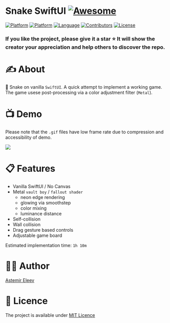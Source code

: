 # Snake SwiftUI [![Awesome](https://cdn.rawgit.com/sindresorhus/awesome/d7305f38d29fed78fa85652e3a63e154dd8e8829/media/badge.svg)](https://github.com/sindresorhus/awesome)

[![Platform](https://img.shields.io/badge/platform-iOS_17-yellow.svg)]()
[![Platform](https://img.shields.io/badge/platform-iPadOS_17-darkyellow.svg)]()
[![Language](https://img.shields.io/badge/language-Swift_5.10-orange.svg)]()
[![Contributors](https://img.shields.io/github/contributors/eleev/snake-swiftui)]()
[![License](https://img.shields.io/badge/license-MIT-blue.svg)]()

<!-- ![](cover.png) -->

### If you like the project, please give it a star ⭐ It will show the creator your appreciation and help others to discover the repo.

# ✍️ About
🐍 Snake on vanilla `SwiftUI`. A quick attempt to implement a working game. The game usese post-processing via a color adjustment filter (`Metal`).

# 📺 Demo
Please note that the `.gif` files have low frame rate due to compression and accessibility of demo.

![](Assets/demo.gif)

# 📋 Features
- Vanilla SwiftUI / No Canvas
- Metal `vault boy` / `fallout shader` 
    - neon edge rendering 
    - glowing via smoothstep 
    - color mixing 
    - luminance distance
- Self-collision
- Wall collision
- Drag gesture based controls
- Adjustable game board

Estimated implementation time: `1h 10m`

# 👨‍💻 Author 
[Astemir Eleev](https://github.com/eleev)

# 🔖 Licence 
The project is available under [MIT Licence](https://github.com/eleev/swiftui-new-metal-shaders/blob/master/LICENSE)
